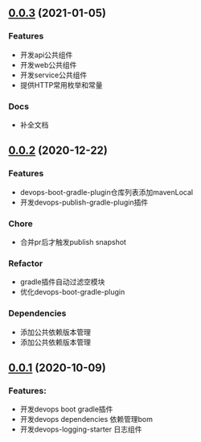 ## [0.0.3](https://github.com/bkdevops-projects/devops-framework/releases/tag/0.0.3) (2021-01-05)

### Features
- 开发api公共组件
- 开发web公共组件
- 开发service公共组件
- 提供HTTP常用枚举和常量

### Docs
- 补全文档

## [0.0.2](https://github.com/bkdevops-projects/devops-framework/releases/tag/0.0.2) (2020-12-22)

### Features
- devops-boot-gradle-plugin仓库列表添加mavenLocal
- 开发devops-publish-gradle-plugin插件

### Chore
- 合并pr后才触发publish snapshot

### Refactor
- gradle插件自动过滤空模块
- 优化devops-boot-gradle-plugin

### Dependencies
- 添加公共依赖版本管理
- 添加公共依赖版本管理

## [0.0.1](https://github.com/bkdevops-projects/devops-framework/releases/tag/0.0.1) (2020-10-09)

### Features:
- 开发devops boot gradle插件
- 开发devops dependencies 依赖管理bom
- 开发devops-logging-starter 日志组件
